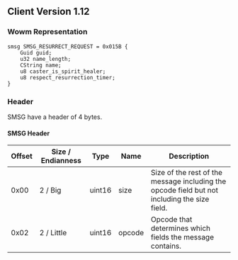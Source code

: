 ## Client Version 1.12

### Wowm Representation
```rust,ignore
smsg SMSG_RESURRECT_REQUEST = 0x015B {
    Guid guid;    
    u32 name_length;    
    CString name;    
    u8 caster_is_spirit_healer;    
    u8 respect_resurrection_timer;    
}

```
### Header
SMSG have a header of 4 bytes.

#### SMSG Header
| Offset | Size / Endianness | Type   | Name   | Description |
| ------ | ----------------- | ------ | ------ | ----------- |
| 0x00   | 2 / Big           | uint16 | size   | Size of the rest of the message including the opcode field but not including the size field.|
| 0x02   | 2 / Little        | uint16 | opcode | Opcode that determines which fields the message contains.|
